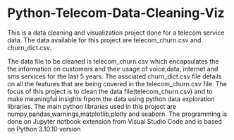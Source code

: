 # Python-Telecom-Data-Cleaning-Viz


This is a data cleaning and visualization project done for a telecom service data. The data available for this project are telecom_churn.csv and churn_dict.csv.

The data file to be cleaned is telecom_churn.csv which encapsulates the the information on customers and their usage of voice,data, internet and sms services for the 
last 5 years.
The assciated churn_dict.csv file details on all the features that are being covered in the telecom_churn.csv file.
The focus of this project is to clean the data file(telecom_churn.csv) and to make meaningful insights frpom the data using python data exploration libraries.
The main python libraries used in this project are numpy,pandas,warnings,matplotlib,plotly and seaborn.
The programming is done on Jupyter notbook extension from Visual Studio Code and is based on Python 3.10.10 version
